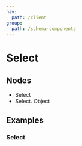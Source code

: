 ```yaml
---
nav:
  path: /client
group:
  path: /schema-components
---
```


# Select 

## Nodes

* Select
* Select. Object

## Examples

### Select

<code src="./demos/demo1.tsx" />

<code src="./demos/demo2.tsx" />
